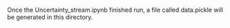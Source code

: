 Once the Uncertainty_stream.ipynb finished run, a file called data.pickle will be generated in this directory.